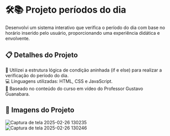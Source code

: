 <h1 align="left">🛠📚 Projeto períodos do dia</h1>

<p align="left">Desenvolvi um sistema interativo que verifica o período do dia com base no horário inserido pelo usuário, proporcionando uma experiência didática e envolvente.</p>

<h2 align="left">📋 Detalhes do Projeto</h2>

<p align="left"> 🔁 Utilizei a estrutura lógica de condição aninhada (if e else) para realizar a verificação do período do dia.<br> 
💻 Linguagens utilizadas: HTML, CSS e JavaScript.<br> 📖 Baseado no conteúdo do curso em vídeo do Professor Gustavo Guanabara. </p>

<h2 align="left">📸 Imagens do Projeto</h2>

![Captura de tela 2025-02-26 130235](https://github.com/user-attachments/assets/38d9ed7f-e19d-406e-a71b-26c91bac118b)
![Captura de tela 2025-02-26 130246](https://github.com/user-attachments/assets/b281c55a-f156-4d9b-bf8d-00e3d9a85ab4)
